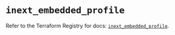 # `inext_embedded_profile`

Refer to the Terraform Registry for docs: [`inext_embedded_profile`](https://registry.terraform.io/providers/checkpointsw/infinity-next/1.2.0/docs/resources/inext_embedded_profile).
